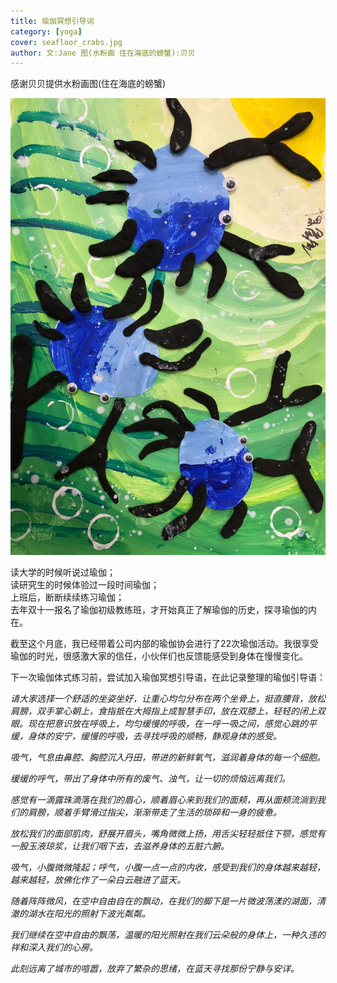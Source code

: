 ```yaml
---
title: 瑜伽冥想引导词   
category: [yoga]
cover: seafloor_crabs.jpg
author: 文:Jane 图(水粉画 住在海底的螃蟹):贝贝
---
```

感谢贝贝提供水粉画图(住在海底的螃蟹)           

![](./seafloor_crabs.jpg)

读大学的时候听说过瑜伽；         
读研究生的时候体验过一段时间瑜伽；        
上班后，断断续续练习瑜伽；         
去年双十一报名了瑜伽初级教练班，才开始真正了解瑜伽的历史，探寻瑜伽的内在。         
           
截至这个月底，我已经带着公司内部的瑜伽协会进行了22次瑜伽活动。我很享受瑜伽的时光，很感激大家的信任，小伙伴们也反馈能感受到身体在慢慢变化。        
           
下一次瑜伽体式练习前，尝试加入瑜伽冥想引导语，在此记录整理的瑜伽引导语：      
        
_请大家选择一个舒适的坐姿坐好，让重心均匀分布在两个坐骨上，挺直腰背，放松肩膀，双手掌心朝上，食指抵在大拇指上成智慧手印，放在双膝上，轻轻的闭上双眼。现在把意识放在呼吸上，均匀缓慢的呼吸，在一呼一吸之间，感觉心跳的平缓，身体的安宁，缓慢的呼吸，去寻找呼吸的顺畅，静观身体的感受。_      
       
_吸气，气息由鼻腔、胸腔沉入丹田，带进的新鲜氧气，滋润着身体的每一个细胞。_       
      
_缓缓的呼气，带出了身体中所有的废气、浊气，让一切的烦恼远离我们。_    
       
_感觉有一滴露珠滴落在我们的眉心，顺着眉心来到我们的面颊，再从面颊流淌到我们的肩膀，顺着手臂滑过指尖，渐渐带走了生活的琐碎和一身的疲惫。_    
        
_放松我们的面部肌肉，舒展开眉头，嘴角微微上扬，用舌尖轻轻抵住下颚，感觉有一股玉液琼浆，让我们咽下去，去滋养身体的五脏六腑。_     
      
_吸气，小腹微微隆起；呼气，小腹一点一点的内收，感受到我们的身体越来越轻，越来越轻，放佛化作了一朵白云融进了蓝天。_       
      
_随着阵阵微风，在空中自由自在的飘动，在我们的脚下是一片微波荡漾的湖面，清澈的湖水在阳光的照射下波光粼粼。_         
       
_我们继续在空中自由的飘荡，温暖的阳光照射在我们云朵般的身体上，一种久违的祥和深入我们的心房。_      
     
_此刻远离了城市的喧嚣，放弃了繁杂的思绪，在蓝天寻找那份宁静与安详。_    
